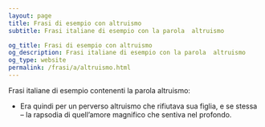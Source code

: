 ```yaml
---
layout: page
title: Frasi di esempio con altruismo 
subtitle: Frasi italiane di esempio con la parola  altruismo

og_title: Frasi di esempio con altruismo 
og_description: Frasi italiane di esempio con la parola  altruismo
og_type: website
permalink: /frasi/a/altruismo.html
---
```


Frasi italiane di esempio contenenti la parola altruismo:


- Era quindi per un perverso altruismo che rifiutava sua figlia, e se stessa – la rapsodia di quell’amore magnifico che sentiva nel profondo.
